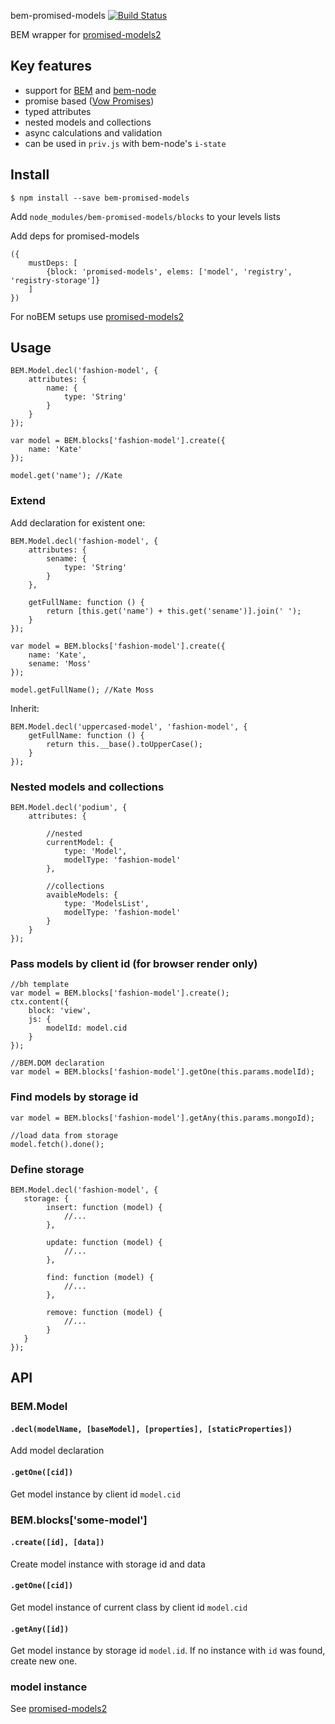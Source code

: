 bem-promised-models [![Build Status](https://travis-ci.org/bem-node/bem-promised-models.svg?branch=master)](https://travis-ci.org/bem-node/bem-promised-models)

BEM wrapper for [promised-models2](https://github.com/bem-node/promised-models)

## Key features

* support for [BEM](https://en.bem.info) and [bem-node](https://github.com/bem-node/bem-node)
* promise based ([Vow Promises](https://github.com/dfilatov/vow))
* typed attributes
* nested models and collections
* async calculations and validation
* can be used in `priv.js` with bem-node's `i-state`

## Install

    $ npm install --save bem-promised-models

Add `node_modules/bem-promised-models/blocks` to your levels lists

Add deps for promised-models

```
({
    mustDeps: [
        {block: 'promised-models', elems: ['model', 'registry', 'registry-storage']}
    ]
})
```

For noBEM setups use [promised-models2](https://github.com/bem-node/promised-models)

## Usage

```
BEM.Model.decl('fashion-model', {
    attributes: {
        name: {
            type: 'String'
        }
    }
});

var model = BEM.blocks['fashion-model'].create({
    name: 'Kate'
});

model.get('name'); //Kate
```

### Extend

Add declaration for existent one:

```
BEM.Model.decl('fashion-model', {
    attributes: {
        sename: {
            type: 'String'
        }
    },

    getFullName: function () {
        return [this.get('name') + this.get('sename')].join(' ');
    }
});

var model = BEM.blocks['fashion-model'].create({
    name: 'Kate',
    sename: 'Moss'
});

model.getFullName(); //Kate Moss
```

Inherit:

```
BEM.Model.decl('uppercased-model', 'fashion-model', {
    getFullName: function () {
        return this.__base().toUpperCase();
    }
});
```

### Nested models and collections

```
BEM.Model.decl('podium', {
    attributes: {

        //nested
        currentModel: {
            type: 'Model',
            modelType: 'fashion-model'
        },

        //collections
        avaibleModels: {
            type: 'ModelsList',
            modelType: 'fashion-model'
        }
    }
});
```

### Pass models by client id (for browser render only)

```
//bh template
var model = BEM.blocks['fashion-model'].create();
ctx.content({
    block: 'view',
    js: {
        modelId: model.cid
    }
});

//BEM.DOM declaration
var model = BEM.blocks['fashion-model'].getOne(this.params.modelId);
```

### Find models by storage id

```
var model = BEM.blocks['fashion-model'].getAny(this.params.mongoId);

//load data from storage
model.fetch().done();
```

### Define storage

```
BEM.Model.decl('fashion-model', {
   storage: {
        insert: function (model) {
            //...
        },

        update: function (model) {
            //...
        },

        find: function (model) {
            //...
        },

        remove: function (model) {
            //...
        }
   }
});
```

## API

### BEM.Model

#### `.decl(modelName, [baseModel], [properties], [staticProperties])`

Add model declaration

#### `.getOne([cid])`

Get model instance by client id `model.cid`

### BEM.blocks['some-model']

#### `.create([id], [data])`

Create model instance with storage id and data

#### `.getOne([cid])`

Get model instance of current class by client id `model.cid`

#### `.getAny([id])`

Get model instance by storage id `model.id`. If no instance with `id` was found, create new one.


### model instance

See [promised-models2](https://github.com/bem-node/promised-models/blob/master/README.md#api-reference-in-progress)







